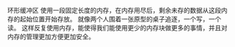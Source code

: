 环形缓冲区
使用一段固定长度的内存，在内存用尽后，剩余未存的数据从这段内存的起始位置开始存放。
就像两个人围着一张原型的桌子追逐，一个写，一个读。
这样反复使用内存，能使得我们能使用更少的内存块做更多的事情，并且对内存的管理更加方便更加安全。
